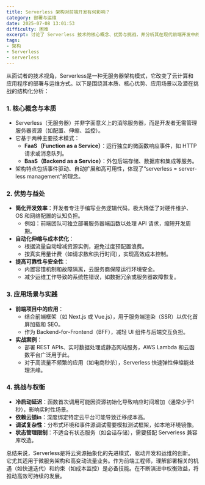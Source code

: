```yaml
---
title: Serverless 架构对前端开发有何影响？
category: 部署与运维
date: 2025-07-08 13:01:53
difficulty: 困难
excerpt: 讨论了 Serverless 技术的核心概念、优势与挑战，并分析其在现代前端开发中的应用场景。
tags:
- 架构
- Serverless
- serverless
---
```

从面试者的技术视角，Serverless是一种无服务器架构模式，它改变了云计算和应用程序的部署与运维方式。以下是围绕其本质、核心优势、应用场景以及潜在挑战的结构化分析：

### 1. 核心概念与本质
- Serverless（无服务器）并非字面意义上的消除服务器，而是开发者无需管理服务器资源（如配置、伸缩、监控）。
- 它基于两种主要技术模式：
  - **FaaS（Function as a Service）**：运行独立的微函数响应事件，如 HTTP 请求或消息队列。
  - **BaaS（Backend as a Service）**：外包后端存储、数据库和集成等服务。
- 架构特点包括事件驱动、自动扩展和高可用性，体现了“serverless = server-less management”的理念。

### 2. 优势与益处
- **简化开发效率**：开发者专注于编写业务逻辑代码，极大降低了对硬件维护、OS 和网络配置的认知负担。
  - 例如：前端团队可独立部署服务器端函数以处理 API 请求，缩短开发周期。
- **自动化伸缩与成本优化**：
  - 根据流量自动增减资源实例，避免过度预配置浪费。
  - 按真实用量计费（如请求数和执行时间），实现高效成本控制。
- **提高可靠性与安全性**：
  - 内置容错机制和故障隔离，云服务商保障运行环境安全。
  - 减少运维工作导致的系统性错误，如数据冗余或服务器故障恢复。

### 3. 应用场景与实践
- **前端项目中的应用**：
  - 结合前端框架（如 Next.js 或 Vue.js），用于服务端渲染（SSR）以优化首屏加载和 SEO。
  - 作为 Backend-for-Frontend（BFF），减轻 UI 组件与后端交互负担。
- **实战案例**：
  - 部署 REST APIs、实时数据处理或静态网站服务，AWS Lambda 和云函数平台广泛用于此。
  - 对于高流量不频繁的应用（如电商秒杀），Serverless 快速弹性伸缩能处理洪峰。

### 4. 挑战与权衡
- **冷启动延迟**：函数首次调用可能因资源初始化导致响应时间增加（通常少于1秒），影响实时性场景。
- **依赖云锁in**：深度绑定特定云平台可能导致迁移成本高。
- **调试复杂性**：分布式环境和事件源调试需要模拟测试框架，如本地环境镜像。
- **状态管理限制**：不适合有状态服务（如会话存储），需要搭配 Serverless 兼容库改造。

总结来说，Serverless是将云资源抽象化的先进模式，驱动开发和运维的创新。它尤其适用于微服务架构和高变动流量业务。作为前端工程师，理解部署相关的机遇（如快速迭代）和约束（如成本监控）是必备技能。在不断演进中权衡效益，将推动高效可持续的发展。
